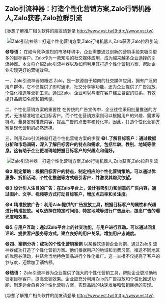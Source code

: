 ## **Zalo引流神器：打造个性化营销方案,Zalo行销机器人,Zalo获客,Zalo拉群引流**

[😍想了解推广相关软件的朋友请登录 http://www.vst.tw](http://www.vst.tw)

 <center><img src="https://vst.tw/MP4/tuiguang/png/5.png" alt="Zalo引流神器：打造个性化营销方案,Zalo行销机器人,Zalo获客,Zalo拉群引流"></center>

**😄导语：**
在如今竞争激烈的市场环境中，企业需要通过创新的营销手段来吸引更多的目标客户。Zalo作为一款知名的社交媒体应用，成为越来越多企业选择的引流神器。本文将介绍Zalo引流神器以及如何利用其打造个性化营销方案，帮助企业实现更好的营销效果。

一、Zalo引流神器的概述
Zalo，是一款源自于越南的社交媒体应用，拥有广泛的用户群体。它不仅提供了即时通讯、社交分享等功能，还为企业提供了广告投放、个性化推送等营销工具。通过Zalo，企业可以与潜在客户建立紧密的联系，有效提升品牌知名度和销售量。

二、个性化营销方案的重要性
在传统的广告宣传中，企业往往采用批量推送的方式，无法精准地锁定目标客户。而个性化营销方案则可以根据用户的兴趣、需求等特点，量身定制推送内容，提高广告的点击率和转化率。因此，打造个性化营销方案是现代营销的必然选择。

三、利用Zalo引流神器打造个性化营销方案的步骤
**😄1.了解目标客户：通过数据分析和市场调研，深入了解目标客户的特点和需求，包括年龄、性别、地域等信息。这有助于企业更准确地把握目标客户的兴趣点和偏好。**

 <center><img src="https://vst.tw/MP4/tuiguang/png/2.png" alt="Zalo引流神器：打造个性化营销方案,Zalo行销机器人,Zalo获客,Zalo拉群引流"></center>

**😄2.制定策略：根据目标客户的特点，制定相应的个性化营销策略。可以通过优惠券、折扣活动、个性化推送等方式吸引客户，并激发其购买欲望。**

**😄3.设计引人注目的广告：在Zalo平台上，设计有吸引力和创意的广告内容，通过图片、文字、视频等方式打动目标客户，增加点击率和关注度。**

**😄4.精准投放广告：利用Zalo提供的广告投放工具，根据目标客户的属性和兴趣进行精准投放。可以选择在特定时间段、特定地域等进行广告展示，提高广告的曝光度和效果。**

**😄5.与用户互动：通过Zalo平台上的社交功能，与用户进行互动。可以通过回复评论、提供客户服务等方式，建立良好的用户关系，增加用户忠诚度。**

**😄四、案例分析：成功的个性化营销案例**
以某餐饮连锁企业为例，通过Zalo引流神器成功打造了个性化营销方案。他们根据用户的地域和消费习惯，推送不同地区的优惠券活动，并结合当地特色菜品进行个性化推广。这一举措不仅提高了客户的参与度，还增加了销售额。

**😄结语：**
Zalo引流神器为企业提供了强大的个性化营销工具，帮助企业更准确地锁定目标客户，提高营销效果。企业应充分利用Zalo的广告投放和个性化推送功能，制定适合自身的个性化营销方案，实现品牌的快速发展和营销目标的实现。

[😍想了解推广相关软件的朋友请登录 http://www.vst.tw](http://www.vst.tw)



